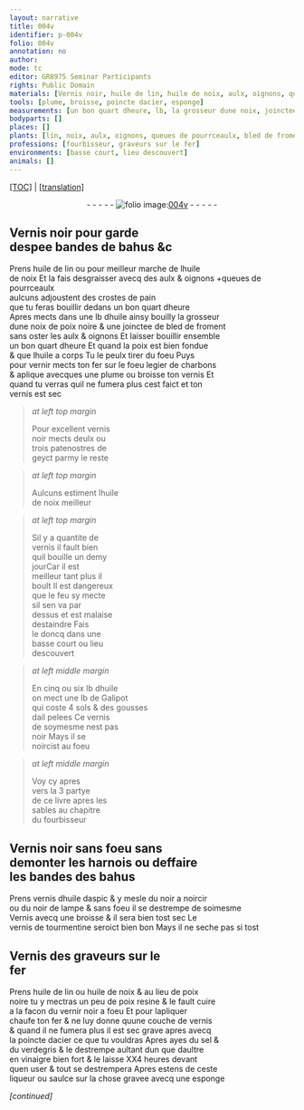 ```yaml
---
layout: narrative
title: 004v
identifier: p-004v
folio: 004v
annotation: no
author:
mode: tc
editor: GR8975 Seminar Participants
rights: Public Domain
materials: [Vernis noir, huile de lin, huile de noix, aulx, oignons, queues de pourrceaulx, crostes de pain, huile, poix noire, bled de froment, poix, fer, charbons, vernis, vernis noir, geyct, Galipot, gousses dail pelees, vernis dhuile daspic, noir a noircir, noir de lampe, Vernis, vernis de tourmentine, Vernis des graveurs sur le fer, poix resine, vernir noir, acier, sel, verdegris, vinaigre bien fort]
tools: [plume, broisse, poincte dacier, esponge]
measurements: [un bon quart dheure, lb, la grosseur dune noix, joinctee, patenostres, un demy jour, heures]
bodyparts: []
places: []
plants: [lin, noix, aulx, oignons, queues de pourrceaulx, bled de froment, ail, aspic]
professions: [fourbisseur, graveurs sur le fer]
environments: [basse court, lieu descouvert]
animals: []
---
```


<p><a href="{{ site.baseurl }}/diplomatic/">[TOC]</a> | <a href="{{ site.baseurl }}/texts/p-004v_tl/" target="_blank">[translation]</a></p><div class="folio" align="center">- - - - - <a href="http://gallica.bnf.fr/ark:/12148/btv1b10500001g/f14.image" target="_blank"><img src="https://cu-mkp.github.io/2017-workshop-edition/assets/photo-icon.png" alt="folio image: " style="display:inline-block; margin-bottom:-3px;"/>004v</a> - - - - - </div>  
  

## <span class="m">Vernis noir</span> pour garde<br/> despee bandes de bahus &c

 
Prens <span class="m">huile de <span class="pa">lin</span></span> ou pour meilleur marche de l<span class="m">huile<br/> de <span class="pa">noix</span></span> Et la fais desgraisser avecq des <span class="m"><span class="pa">aulx</span></span> & <span class="del"><span class="m"><span class="pa">oignons</span></span></span> <span class="add">\+<span class="m"><span class="pa">queues de pourrceaulx</span></span><br/> aulcuns adjoustent des <span class="m">crostes de pain</span></span><br/> que tu feras bouillir dedans <span class="ms"><span class="tmp">un bon quart dheure</span></span><br/> Apres mects dans une <span class="ms">lb</span> d<span class="m">huile</span> ainsy bouilly <span class="ms">la grosseur<br/> dune <span class="pa">noix</span></span> de <span class="m">poix noire</span> & une <span class="ms">joinctee</span> de <span class="m"><span class="pa">bled de froment</span></span><br/> sans oster les <span class="m"><span class="pa">aulx</span></span> & <span class="m"><span class="pa">oignons</span></span> Et laisser bouillir ensemble<br/> <span class="ms"><span class="tmp">un bon quart dheure</span></span> Et quand la <span class="m">poix</span> est bien fondue<br/> & que l<span class="m">huile</span> a corps Tu le peulx tirer du foeu Puys<br/> pour vernir mects ton <span class="m">fer</span> sur le foeu legier de <span class="m">charbons</span><br/> & aplique avecques une <span class="tl">plume</span> ou <span class="tl">broisse</span> ton <span class="m">vernis</span> Et<br/> quand tu verras quil ne fumera plus cest faict et ton<br/> <span class="m">vernis</span> est sec
 
> *at left top margin*
> 
> 
>   Pour excellent <span class="m">vernis<br/> noir</span> mects deulx ou <br/> trois <span class="ms">patenostres</span> de<br/> <span class="m">geyct</span> parmy le reste
 
> *at left top margin*
> 
> 
>   Aulcuns estiment l<span class="m">huile<br/> de <span class="pa">noix</span></span> meilleur
 
> *at left top margin*
> 
> 
>   Sil y a quantite de<br/> <span class="m">vernis</span> il fault bien<br/> quil bouille <span class="ms"><span class="tmp">un demy<br/> jour</span></span>Car il est<br/> meilleur tant plus il<br/> boult Il est dangereux<br/> que le feu sy mecte<br/> sil sen va par<br/> dessus et est malaise<br/> destaindre Fais<br/> le doncq dans une <br/> <span class="env">basse court</span> ou <span class="env">lieu<br/> descouvert</span>
 
> *at left middle margin*
> 
> 
>   En cinq ou six <span class="ms">lb</span> d<span class="m">huile</span><br/> on mect une <span class="ms">lb</span> de <span class="m">Galipot</span><br/> qui coste 4 <span class="cn">sols</span> & des <span class="m">gousses<br/> d<span class="pa">ail</span> pelees</span> Ce <span class="m">vernis</span><br/> de soymesme nest pas<br/> noir Mays il se<br/> noircist au foeu
 
> *at left middle margin*
> 
> 
>   Voy cy apres<br/> vers la 3 partye<br/> de ce livre apres les<br/> sables au chapitre<br/> du <span class="pro">fourbisseur</span>
 
 
  

## <span class="m">Vernis noir</span> sans foeu sans<br/> demonter les harnois ou deffaire<br/> les bandes des bahus

 
Prens <span class="m">vernis dhuile d<span class="pa">aspic</span></span> & y mesle du <span class="m">noir a noircir</span><br/> ou du <span class="m">noir de lampe</span> & sans foeu il se destrempe de soimesme<br/> <span class="m">Vernis</span> avecq une <span class="tl">broisse</span> & il sera bien tost sec Le<br/> <span class="m">vernis de tourmentine</span> seroict bien bon Mays il ne seche pas si tost
 
 
  

## <span class="m">Vernis des <span class="pro">graveurs sur le<br/> fer</span></span>

 
Prens <span class="m">huile de <span class="pa">lin</span></span> ou <span class="m">huile de <span class="pa">noix</span></span> & au lieu de <span class="m">poix<br/> noire</span> tu y mectras un peu de <span class="m">poix resine</span> & le fault cuire<br/> a la facon du <span class="m">vernir noir</span> a foeu Et pour lapliquer<br/> chaufe ton <span class="m">fer</span> & ne luy donne quune couche de <span class="m">vernis</span><br/> & quand il ne fumera plus il est sec grave apres avecq<br/> la <span class="tl">poincte d<span class="m">acier</span></span> ce que tu vouldras Apres <span class="add">ayes</span> du <span class="m">sel</span> &<br/> du <span class="m">verdegris</span> & le destrempe aultant dun que daultre<br/> en <span class="m">vinaigre bien fort</span> & le laisse XX4 <span class="ms"><span class="tmp">heures</span></span> devant<br/> quen user & tout se destrempera Apres estens de ceste<br/> liqueur ou saulce sur la chose gravee avecq une <span class="tl">esponge</span>
 
*[continued]*
 
